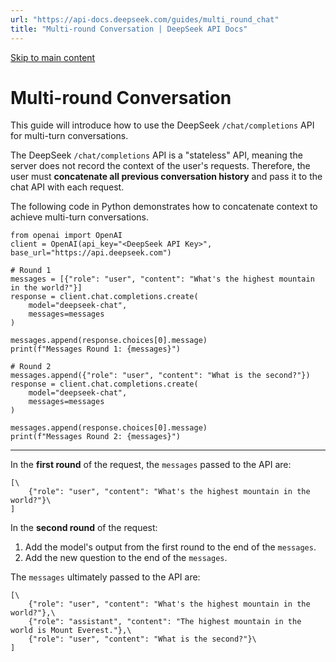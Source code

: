```yaml
---
url: "https://api-docs.deepseek.com/guides/multi_round_chat"
title: "Multi-round Conversation | DeepSeek API Docs"
---
```


[Skip to main content](https://api-docs.deepseek.com/guides/multi_round_chat#__docusaurus_skipToContent_fallback)

# Multi-round Conversation

This guide will introduce how to use the DeepSeek `/chat/completions` API for multi-turn conversations.

The DeepSeek `/chat/completions` API is a "stateless" API, meaning the server does not record the context of the user's requests. Therefore, the user must **concatenate all previous conversation history** and pass it to the chat API with each request.

The following code in Python demonstrates how to concatenate context to achieve multi-turn conversations.

```codeBlockLines_UUn8
from openai import OpenAI
client = OpenAI(api_key="<DeepSeek API Key>", base_url="https://api.deepseek.com")

# Round 1
messages = [{"role": "user", "content": "What's the highest mountain in the world?"}]
response = client.chat.completions.create(
    model="deepseek-chat",
    messages=messages
)

messages.append(response.choices[0].message)
print(f"Messages Round 1: {messages}")

# Round 2
messages.append({"role": "user", "content": "What is the second?"})
response = client.chat.completions.create(
    model="deepseek-chat",
    messages=messages
)

messages.append(response.choices[0].message)
print(f"Messages Round 2: {messages}")

```

* * *

In the **first round** of the request, the `messages` passed to the API are:

```codeBlockLines_UUn8
[\
    {"role": "user", "content": "What's the highest mountain in the world?"}\
]

```

In the **second round** of the request:

1. Add the model's output from the first round to the end of the `messages`.
2. Add the new question to the end of the `messages`.

The `messages` ultimately passed to the API are:

```codeBlockLines_UUn8
[\
    {"role": "user", "content": "What's the highest mountain in the world?"},\
    {"role": "assistant", "content": "The highest mountain in the world is Mount Everest."},\
    {"role": "user", "content": "What is the second?"}\
]

```